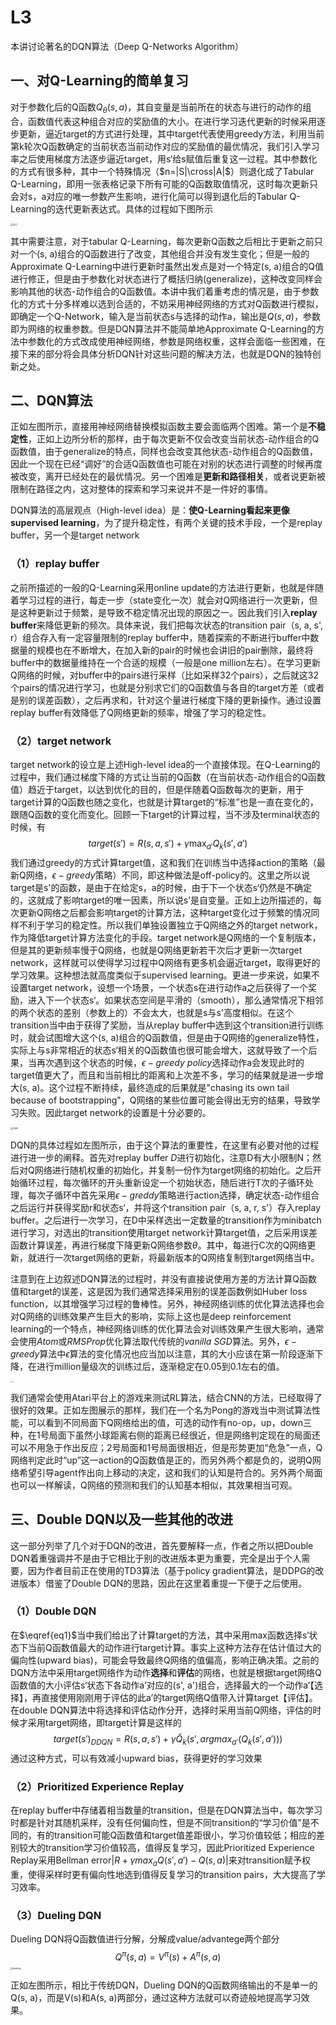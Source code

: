 # L3

本讲讨论著名的DQN算法（Deep Q-Networks Algorithm）

## 一、对Q-Learning的简单复习

对于参数化后的Q函数$Q_\theta(s,a)$，其自变量是当前所在的状态与进行的动作的组合，函数值代表这种组合对应的奖励值的大小。在进行学习迭代更新的时候采用逐步更新，逼近target的方式进行处理，其中target代表使用greedy方法，利用当前第k轮次Q函数确定的当前状态当前动作对应的奖励值的最优情况，我们引入学习率之后使用梯度方法逐步逼近target，用s‘给s赋值后重复这一过程。其中参数化的方式有很多种，其中一个特殊情况（$n=|S|\cross|A|$）则退化成了Tabular Q-Learning，即用一张表格记录下所有可能的Q函数取值情况，这时每次更新只会对s，a对应的唯一参数产生影响，进行化简可以得到退化后的Tabular Q-Learning的迭代更新表达式。具体的过程如下图所示

<img src="/Users/lijrmacair/Desktop/QL_1.png" alt="QL_1" style="zoom:25%;" />

其中需要注意，对于tabular Q-Learning，每次更新Q函数之后相比于更新之前只对一个(s, a)组合的Q函数进行了改变，其他组合并没有发生变化；但是一般的Approximate Q-Learning中进行更新时虽然出发点是对一个特定(s, a)组合的Q值进行修正，但是由于参数化对状态进行了概括归纳(generalize)，这种改变同样会影响其他的状态-动作组合的Q函数值。本讲中我们着重考虑的情况是，由于参数化的方式十分多样难以选到合适的，不妨采用神经网络的方式对Q函数进行模拟，即确定一个Q-Network，输入是当前状态s与选择的动作a，输出是$Q(s,a)$，参数即为网络的权重参数。但是DQN算法并不能简单地Approximate Q-Learning的方法中参数化的方式改成使用神经网络，参数是网络权重，这样会面临一些困难，在接下来的部分将会具体分析DQN针对这些问题的解决方法，也就是DQN的独特创新之处。

## 二、DQN算法

正如左图所示，直接用神经网络替换模拟函数主要会面临两个困难。第一个是**不稳定性**，正如上边所分析的那样，由于每次更新不仅会改变当前状态-动作组合的Q函数值，由于generalize的特点，同样也会改变其他状态-动作组合的Q函数值，因此一个现在已经“调好”的合适Q函数值也可能在对别的状态进行调整的时候再度被改变，离开已经处在的最优情况。另一个困难是**更新和路径相关**，或者说更新被限制在路径之内，这对整体的探索和学习来说并不是一件好的事情。

DQN算法的高层观点（High-level idea）是：**使Q-Learning看起来更像supervised learning**，为了提升稳定性，有两个关键的技术手段，一个是replay buffer，另一个是target network

### （1）replay buffer

之前所描述的一般的Q-Learning采用online update的方法进行更新，也就是伴随着学习过程的进行，每走一步（state变化一次）就会对Q网络进行一次更新，但是这种更新过于频繁，是导致不稳定情况出现的原因之一。因此我们引入**replay buffer**来降低更新的频次。具体来说，我们把每次状态的transition pair（s, a, s', r）组合存入有一定容量限制的replay buffer中，随着探索的不断进行buffer中数据量的规模也在不断增大，在加入新的pair的时候也会讲旧的pair删除，最终将buffer中的数据量维持在一个合适的规模（一般是one million左右）。在学习更新Q网络的时候，对buffer中的pairs进行采样（比如采样32个pairs），之后就这32个pairs的情况进行学习，也就是分别求它们的Q函数值与各自的target方差（或者是别的误差函数），之后再求和，针对这个量进行梯度下降的更新操作。通过设置replay buffer有效降低了Q网络更新的频率，增强了学习的稳定性。

### （2）target network

target network的设立是上述High-level idea的一个直接体现。在Q-Learning的过程中，我们通过梯度下降的方式让当前的Q函数（在当前状态-动作组合的Q函数值）趋近于target，以达到优化的目的，但是伴随着Q函数每次的更新，用于target计算的Q函数也随之变化，也就是计算target的“标准”也是一直在变化的，跟随Q函数的变化而变化。回顾一下target的计算过程，当不涉及terminal状态的时候，有
$$
target(s')=R(s,a,s')+\gamma \max_{a'}Q_k(s',a')\tag{1}\label{eq1}
$$
我们通过greedy的方式计算target值，这和我们在训练当中选择action的策略（最新Q网络，$\epsilon-greedy$策略）不同，即这种做法是off-policy的。这里之所以说target是s'的函数，是由于在给定s，a的时候，由于下一个状态s‘仍然是不确定的，这就成了影响target的唯一因素，所以说s’是自变量。正如上边所描述的，每次更新Q网络之后都会影响target的计算方法，这种target变化过于频繁的情况同样不利于学习的稳定性。所以我们单独设置独立于Q网络之外的target network，作为降低target计算方法变化的手段。target network是Q网络的一个复制版本，但是其的更新频率慢于Q网络，也就是Q网络更新若干次后才更新一次target network，这样就可以使得学习过程中Q网络有更多机会逼近target，取得更好的学习效果。这种想法就高度类似于supervised learning。更进一步来说，如果不设置target network，设想一个场景，一个状态s在进行动作a之后获得了一个奖励，进入下一个状态s‘。如果状态空间是平滑的（smooth），那么通常情况下相邻的两个状态的差别（参数上的）不会太大，也就是s与s'高度相似。在这个transition当中由于获得了奖励，当从replay buffer中选到这个transition进行训练时，就会试图增大这个(s, a)组合的Q函数值，但是由于Q网络的generalize特性，实际上与s非常相近的状态s‘相关的Q函数值也很可能会增大，这就导致了一个后果，当再次遇到这个状态的时候，$\epsilon-greedy\ policy$选择动作a会发现此时的target值更大了，而且和当前相比的距离和上次差不多，学习的结果就是进一步增大(s, a)。这个过程不断持续，最终造成的后果就是"chasing its own tail because of bootstrapping"，Q网络的某些位置可能会得出无穷的结果，导致学习失败。因此target network的设置是十分必要的。

<img src="/Users/lijrmacair/Desktop/DQN.png" alt="DQN" style="zoom:25%;" />

DQN的具体过程如左图所示，由于这个算法的重要性，在这里有必要对他的过程进行进一步的阐释。首先对replay buffer $D$进行初始化，注意D有大小限制N；然后对Q网络进行随机权重的初始化，并复制一份作为target网络的初始化。之后开始循环过程，每次循环的开头重新设定一个初始状态，随后进行T次的子循环处理，每次子循环中首先采用$\epsilon-greddy$策略进行action选择，确定状态-动作组合之后运行并获得奖励r和状态s‘，并将这个transition pair（s, a, r, s'）存入replay buffer。之后进行一次学习，在D中采样选出一定数量的transition作为minibatch进行学习，对选出的transition使用target network计算target值，之后采用误差函数计算误差，再进行梯度下降更新Q网络参数$\theta$。其中，每进行C次的Q网络更新，就进行一次target网络的更新，将最新版本的Q网络复制到target网络当中。

注意到在上边叙述DQN算法的过程时，并没有直接说使用方差的方法计算Q函数值和target的误差，这是因为我们通常选择采用别的误差函数例如Huber loss function，以其增强学习过程的鲁棒性。另外，神经网络训练的优化算法选择也会对Q网络的训练效果产生巨大的影响，实际上这也是deep reinforcement learning的一个特点，神经网络训练的优化算法会对训练效果产生很大影响，通常会使用$Atom$或$RMSProp$优化算法取代传统的$vanilla\ SGD$算法。另外，$\epsilon-greedy$算法中$\epsilon$算法的变化情况也应当加以注意，其的大小应该在第一阶段逐渐下降，在进行million量级次的训练过后，逐渐稳定在0.05到0.1左右的值。

<img src="/Users/lijrmacair/Desktop/pong.png" alt="pong" style="zoom:12%;" />

我们通常会使用Atari平台上的游戏来测试RL算法，结合CNN的方法，已经取得了很好的效果。正如左图展示的那样，我们在一个名为Pong的游戏当中测试算法性能，可以看到不同局面下Q网络给出的值，可选的动作有no-op，up，down三种，在1号局面下虽然小球距离右侧的距离已经很近，但是网络判定现在的局面还可以不用急于作出反应；2号局面和1号局面很相近，但是形势更加“危急”一点，Q网络判定此时“up”这一action的Q函数值是正的，而另外两个都是负的，说明Q网络希望引导agent作出向上移动的决定，这和我们的认知是符合的。另外两个局面也可以一样解读，Q网络的预测和我们的认知基本相似，其效果相当可观。

## 三、Double DQN以及一些其他的改进

这一部分列举了几个对于DQN的改进，首先要解释一点，作者之所以把Double DQN着重强调并不是由于它相比于别的改进版本更为重要，完全是出于个人需要，因为作者目前正在使用的TD3算法（基于policy gradient算法，是DDPG的改进版本）借鉴了Double DQN的思路，因此在这里着重提一下便于之后使用。

### （1）Double DQN

在$\eqref{eq1}$当中我们给出了计算target的方法，其中采用max函数选择s‘状态下当前Q函数值最大的动作进行target计算。事实上这种方法存在估计值过大的偏向性(upward bias)，可能会导致最终Q网络的值偏高，影响正确决策。之前的DQN方法中采用target网络作为动作**选择**和**评估**的网络，也就是根据target网络Q函数值的大小评估s‘状态下各动作a’对应的(s', a')组合，选择最大的一个动作a‘【选择】，再直接使用刚刚用于评估的此a’的target网络Q值带入计算target【评估】。在double DQN算法中将选择和评估动作分开，选择时采用当前Q网络，评估的时候才采用target网络，即target计算是这样的
$$
target(s')_{DDQN}=R(s,a,s')+\gamma \hat Q_k(s',argmax_{a'}(Q_k(s',a')))\tag{2}\label{eq2}
$$
通过这种方式，可以有效减小upward bias，获得更好的学习效果

### （2）Prioritized Experience Replay

在replay buffer中存储着相当数量的transition，但是在DQN算法当中，每次学习时都是针对其随机采样，没有任何偏向性，但是不同transition的“学习价值”是不同的，有的transition可能Q函数值和target值差距很小，学习价值较低；相应的差别较大的transition学习价值较高，值得反复学习，因此Prioritized Experience Replay采用Bellman error$|R+\gamma max_aQ(s',a')-Q(s,a)|$来对transition赋予权重，使得采样时更有偏向性地选到值得反复学习的transition pairs，大大提高了学习效率。

### （3）Dueling DQN

Dueling DQN将Q函数值进行分解，分解成value/advantege两个部分
$$
Q^\pi(s,a)=V^\pi(s)+A^\pi(s,a)\label{eq3}\tag{3}
$$
<img src="/Users/lijrmacair/Desktop/dueling.png" alt="dueling" style="zoom:25%;" />

正如左图所示，相比于传统DQN，Dueling DQN的Q函数网络输出的不是单一的Q(s, a)，而是V(s)和A(s, a)两部分，通过这种方法就可以奇迹般地提高学习效果。

